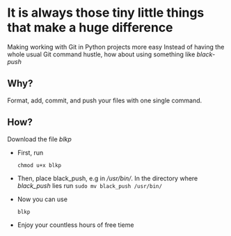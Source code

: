 # It is always those tiny little things that make a huge difference
Making working with Git in Python projects more easy 
Instead of having the whole usual Git command hustle, how about using something like *black-push*
## Why?
Format, add, commit, and push your files with one single command. 

## How?
Download the file *blkp*
* First, run

    ```chmod u+x blkp ```

* Then, place black_push, e.g in */usr/bin/*. In the directory where *black_push* lies run 
  ```sudo mv black_push /usr/bin/```
* Now you can use 

    ```blkp```

 * Enjoy your countless hours of free tieme
